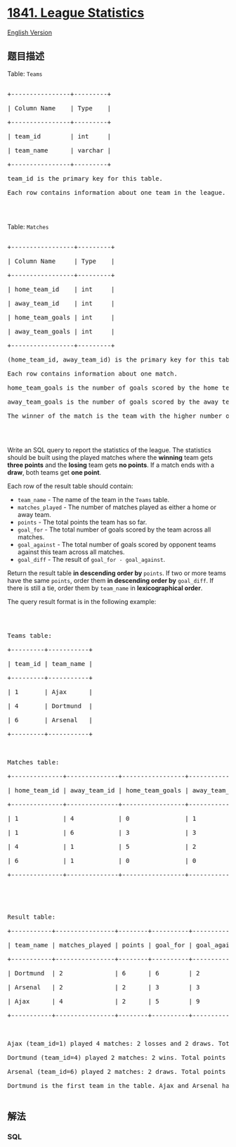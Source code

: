 # [1841. League Statistics](https://leetcode-cn.com/problems/league-statistics)

[English Version](https://github.com/yanglr/leetcode-ac/blob/master/assets/1800-1899/1841.League%20Statistics/README_EN.md)

## 题目描述

<!-- 这里写题目描述 -->

<p>Table: <code>Teams</code></p>



<pre>

+----------------+---------+

| Column Name    | Type    |

+----------------+---------+

| team_id        | int     |

| team_name      | varchar |

+----------------+---------+

team_id is the primary key for this table.

Each row contains information about one team in the league.

</pre>



<p>&nbsp;</p>



<p>Table: <code>Matches</code></p>



<pre>

+-----------------+---------+

| Column Name     | Type    |

+-----------------+---------+

| home_team_id    | int     |

| away_team_id    | int     |

| home_team_goals | int     |

| away_team_goals | int     |

+-----------------+---------+

(home_team_id, away_team_id) is the primary key for this table.

Each row contains information about one match.

home_team_goals is the number of goals scored by the home team.

away_team_goals is the number of goals scored by the away team.

The winner of the match is the team with the higher number of goals.

</pre>



<p>&nbsp;</p>



<p>Write an SQL query to report the statistics of the league. The statistics should be built using the played matches where the <strong>winning</strong> team gets <strong>three points</strong> and the <strong>losing</strong> team gets <strong>no points</strong>. If a match ends with a <strong>draw</strong>, both teams get <strong>one point</strong>.</p>



<p>Each row of the result table should contain:</p>



<ul>
	<li><code>team_name</code> - The name of the team in the <code>Teams</code> table.</li>
	<li><code>matches_played</code> - The number of matches played as either a home or away team.</li>
	<li><code>points</code> - The total points the team has so far.</li>
	<li><code>goal_for</code> - The total number of goals scored by the team across all matches.</li>
	<li><code>goal_against</code> - The total number of goals scored by opponent teams against this team across all matches.</li>
	<li><code>goal_diff</code> - The result of <code>goal_for - goal_against</code>.</li>
</ul>



<p>Return the result table <strong>in descending order by </strong><code>points</code>. If two or more teams have the same <code>points</code>, order them <strong>in descending order by</strong> <code>goal_diff</code>. If there is still a tie, order them by <code>team_name</code> in <strong>lexicographical order</strong>.</p>



<p>The query result format is in the following example:</p>



<p>&nbsp;</p>



<pre>

Teams table:

+---------+-----------+

| team_id | team_name |

+---------+-----------+

| 1       | Ajax      |

| 4       | Dortmund  |

| 6       | Arsenal   |

+---------+-----------+



Matches table:

+--------------+--------------+-----------------+-----------------+

| home_team_id | away_team_id | home_team_goals | away_team_goals |

+--------------+--------------+-----------------+-----------------+

| 1            | 4            | 0               | 1               |

| 1            | 6            | 3               | 3               |

| 4            | 1            | 5               | 2               |

| 6            | 1            | 0               | 0               |

+--------------+--------------+-----------------+-----------------+





Result table:

+-----------+----------------+--------+----------+--------------+-----------+

| team_name | matches_played | points | goal_for | goal_against | goal_diff |

+-----------+----------------+--------+----------+--------------+-----------+

| Dortmund  | 2              | 6      | 6        | 2            | 4         |

| Arsenal   | 2              | 2      | 3        | 3            | 0         |

| Ajax      | 4              | 2      | 5        | 9            | -4        |

+-----------+----------------+--------+----------+--------------+-----------+



Ajax (team_id=1) played 4 matches: 2 losses and 2 draws. Total points = 0 + 0 + 1 + 1 = 2.

Dortmund (team_id=4) played 2 matches: 2 wins. Total points = 3 + 3 = 6.

Arsenal (team_id=6) played 2 matches: 2 draws. Total points = 1 + 1 = 2.

Dortmund is the first team in the table. Ajax and Arsenal have the same points, but since Arsenal has a higher goal_diff than Ajax, Arsenal comes before Ajax in the table.

</pre>

## 解法

<!-- 这里可写通用的实现逻辑 -->

<!-- tabs:start -->

### **SQL**

<!-- 这里可写当前语言的特殊实现逻辑 -->

```sql

```

<!-- tabs:end -->
